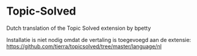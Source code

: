 # Topic-Solved
Dutch translation of the Topic Solved extension by bpetty

Installatie is niet nodig omdat de vertaling is toegevoegd aan de extensie:
https://github.com/tierra/topicsolved/tree/master/language/nl
